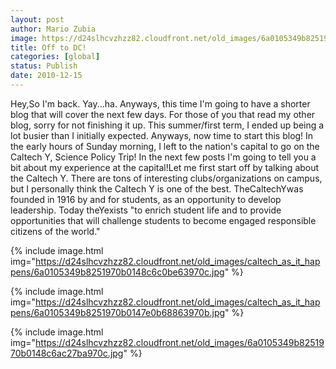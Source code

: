 ```yaml
---
layout: post
author: Mario Zubia
image: https://d24slhcvzhzz82.cloudfront.net/old_images/6a0105349b8251970b0148c6ac1713970c.jpg
title: Off to DC! 
categories: [global]
status: Publish
date: 2010-12-15
---
```


Hey,So I'm back. Yay...ha. Anyways, this time I'm going to have a shorter blog that will cover the next few days. For those of you that read my other blog, sorry for not finishing it up. This summer/first term, I ended up being a lot busier than I initially expected. Anyways, now time to start this blog! In the early hours of Sunday morning, I left to the nation's capital to go on the Caltech Y, Science Policy Trip! In the next few posts I'm going to tell you a bit about my experience at the capital!Let me first start off by talking about the Caltech Y. There are tons of interesting clubs/organizations on campus, but I personally think the Caltech Y is one of the best. TheCaltechYwas founded in 1916 by and for students, as an opportunity to develop leadership. Today theYexists "to enrich student life and to provide opportunities that will challenge students to become engaged responsible citizens of the world."

{% include image.html img="https://d24slhcvzhzz82.cloudfront.net/old_images/caltech_as_it_happens/6a0105349b8251970b0148c6c0be63970c.jpg" %}

{% include image.html img="https://d24slhcvzhzz82.cloudfront.net/old_images/caltech_as_it_happens/6a0105349b8251970b0147e0b68863970b.jpg" %}

{% include image.html img="https://d24slhcvzhzz82.cloudfront.net/old_images/6a0105349b8251970b0148c6ac27ba970c.jpg" %}
